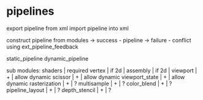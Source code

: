 # pipelines

export pipeline from xml
import pipeline into xml

construct pipeline from modules
-> success - pipeline
-> failure - conflict
using ext_pipeline_feedback

static_pipeline
dynamic_pipeline

sub modules:
    shaders          | required
    vertex           | if 2d |
    assembly         | if 2d |
    viewport         | +     | allow dynamic
    scissor          | +     | allow dynamic
    viewport_state   | +     | allow dynamic
    rasterization    | +     | ?
    multisample      | +     | ?
    color_blend      | +     | ?
    pipeline_layout  | +     | ?
    depth_stencil    | +     | ?
